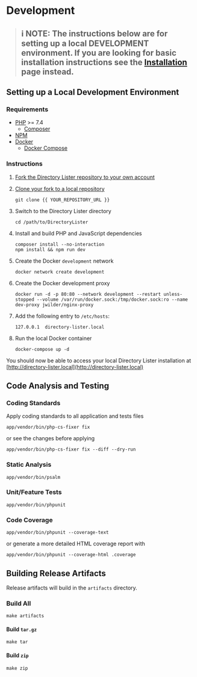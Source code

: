 # Development

> ## ℹ️ **NOTE:** The instructions below are for **setting up a local DEVELOPMENT environment**. If you are looking for basic installation instructions see the [Installation](https://github.com/DirectoryLister/DirectoryLister/wiki/Installation) page instead.

## Setting up a Local Development Environment

### Requirements

* [PHP](https://php.net) &gt;= 7.4
  * [Composer](https://getcomposer.org)
* [NPM](https://www.npmjs.com)
* [Docker](https://www.docker.com)
  * [Docker Compose](https://docs.docker.com/compose/)

### Instructions

1. [Fork the Directory Lister repository to your own account](https://github.com/DirectoryLister/DirectoryLister/fork)
2. [Clone your fork to a local repository](https://help.github.com/en/github/creating-cloning-and-archiving-repositories/cloning-a-repository)

   ```text
   git clone {{ YOUR_REPOSITORY_URL }}
   ```

3. Switch to the Directory Lister directory

   ```text
   cd /path/to/DirectoryLister
   ```

4. Install and build PHP and JavaScript dependencies

   ```text
   composer install --no-interaction
   npm install && npm run dev
   ```

5. Create the Docker `development` network

   ```text
   docker network create development
   ```

6. Create the Docker development proxy

   ```text
   docker run -d -p 80:80 --network development --restart unless-stopped --volume /var/run/docker.sock:/tmp/docker.sock:ro --name dev-proxy jwilder/nginx-proxy
   ```

7. Add the following entry to `/etc/hosts`:

   ```text
   127.0.0.1  directory-lister.local
   ```

8. Run the local Docker container

   ```text
   docker-compose up -d
   ```

You should now be able to access your local Directory Lister installation at [http://directory-lister.local](http://directory-lister.local)

## Code Analysis and Testing

### Coding Standards

Apply coding standards to all application and tests files

```text
app/vendor/bin/php-cs-fixer fix
```

or see the changes before applying

```text
app/vendor/bin/php-cs-fixer fix --diff --dry-run
```

### Static Analysis

```text
app/vendor/bin/psalm
```

### Unit/Feature Tests

```text
app/vendor/bin/phpunit
```

### Code Coverage

```text
app/vendor/bin/phpunit --coverage-text
```

or generate a more detailed HTML coverage report with

```text
app/vendor/bin/phpunit --coverage-html .coverage
```

## Building Release Artifacts

Release artifacts will build in the `artifacts` directory.

### Build All

```text
make artifacts
```

#### Build `tar.gz`

```text
make tar
```

#### Build `zip`

```text
make zip
```

